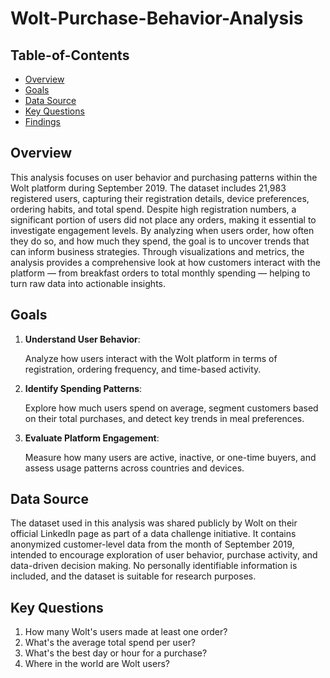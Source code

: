 # Wolt-Purchase-Behavior-Analysis

## Table-of-Contents
- [Overview](Overview)
- [Goals](Goals)
- [Data Source](Data-Source)
- [Key Questions](Key-Questions)
- [Findings](Findings)

## Overview
This analysis focuses on user behavior and purchasing patterns within the Wolt platform during September 2019. The dataset includes 21,983 registered users, capturing their registration details, device preferences, ordering habits, and total spend. Despite high registration numbers, a significant portion of users did not place any orders, making it essential to investigate engagement levels. By analyzing when users order, how often they do so, and how much they spend, the goal is to uncover trends that can inform business strategies. Through visualizations and metrics, the analysis provides a comprehensive look at how customers interact with the platform — from breakfast orders to total monthly spending — helping to turn raw data into actionable insights.

## Goals
1. **Understand User Behavior**:
   
    Analyze how users interact with the Wolt platform in terms of registration, ordering frequency, and time-based activity.
3. **Identify Spending Patterns**:
   
    Explore how much users spend on average, segment customers based on their total purchases, and detect key trends in meal preferences.
5. **Evaluate Platform Engagement**:
   
   Measure how many users are active, inactive, or one-time buyers, and assess usage patterns across countries and devices.

## Data Source
The dataset used in this analysis was shared publicly by Wolt on their official LinkedIn page as part of a data challenge initiative. It contains anonymized customer-level data from the month of September 2019, intended to encourage exploration of user behavior, purchase activity, and data-driven decision making. No personally identifiable information is included, and the dataset is suitable for research purposes.

## Key Questions
1. How many Wolt's users made at least one order?
2. What's the average total spend per user?
3. What's the best day or hour for a purchase?
4. Where in the world are Wolt users?
   

